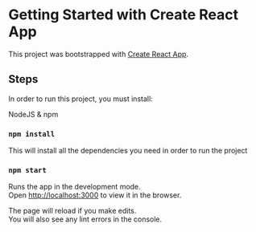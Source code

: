 # Getting Started with Create React App

This project was bootstrapped with [Create React App](https://github.com/facebook/create-react-app).

## Steps

In order to run this project, you must install:

NodeJS & npm

### `npm install`

This will install all the dependencies you need in order to run the project

### `npm start`

Runs the app in the development mode.\
Open [http://localhost:3000](http://localhost:3000) to view it in the browser.

The page will reload if you make edits.\
You will also see any lint errors in the console.
